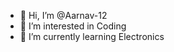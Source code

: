 - 👋 Hi, I’m @Aarnav-12
- 👀 I’m interested in Coding
- 🌱 I’m currently learning Electronics

<!---
Aarnav-12/Aarnav-12 is a ✨ special ✨ repository because its `README.md` (this file) appears on your GitHub profile.
You can click the Preview link to take a look at your changes.
--->

